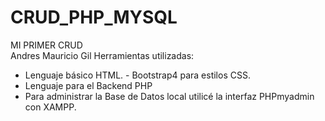 # CRUD_PHP_MYSQL
MI PRIMER CRUD <br>
Andres Mauricio Gil
Herramientas utilizadas: 
- Lenguaje básico HTML.
- Bootstrap4 para estilos CSS.  
- Lenguaje para el Backend PHP
- Para administrar la Base de Datos local utilicé la interfaz PHPmyadmin con XAMPP.
